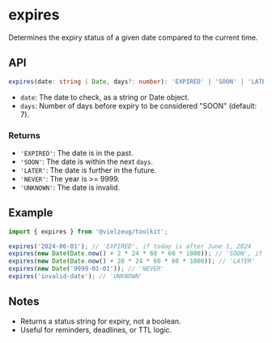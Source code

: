 # expires

Determines the expiry status of a given date compared to the current time.

## API

```ts
expires(date: string | Date, days?: number): 'EXPIRED' | 'SOON' | 'LATER' | 'NEVER' | 'UNKNOWN'
```

- `date`: The date to check, as a string or Date object.
- `days`: Number of days before expiry to be considered "SOON" (default: 7).

### Returns

- `'EXPIRED'`: The date is in the past.
- `'SOON'`: The date is within the next `days`.
- `'LATER'`: The date is further in the future.
- `'NEVER'`: The year is >= 9999.
- `'UNKNOWN'`: The date is invalid.

## Example

```ts
import { expires } from '@vielzeug/toolkit';

expires('2024-06-01'); // 'EXPIRED', if today is after June 1, 2024
expires(new Date(Date.now() + 2 * 24 * 60 * 60 * 1000)); // 'SOON', if within 7 days
expires(new Date(Date.now() + 20 * 24 * 60 * 60 * 1000)); // 'LATER'
expires(new Date('9999-01-01')); // 'NEVER'
expires('invalid-date'); // 'UNKNOWN'
```

## Notes

- Returns a status string for expiry, not a boolean.
- Useful for reminders, deadlines, or TTL logic.
